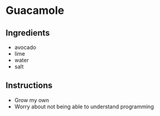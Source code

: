 # Guacamole

## Ingredients
* avocado
* lime
* water
* salt
## Instructions
* Grow my own 
* Worry about not being able to understand programming
